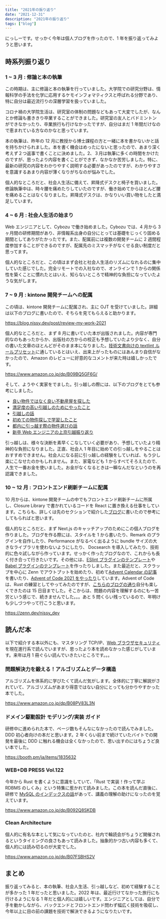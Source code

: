 ```yaml
---
title: "2021年の振り返り"
date: "2021-12-31"
description: "2021年の振り返り"
tags: ["blog"]
---
```


にっしーです。せっかく今年は個人ブログを作ったので、1 年を振り返ってみようと思います。

## 時系列振り返り

### 1 ~ 3 月 : 修論と本の執筆

この時期は、主に修論と本の執筆を行っていました。大学院での研究分野は、情報科学の手法を化学に応用するケモインフォマティクスと呼ばれる分野であり、特に自分は最近流行りの深層学習を扱っていました。

コロナ禍の大学院生活は、研究室の体制の問題などもあって大変でしたが、なんとか修論も書ききり卒業することができました。研究室の友人とバドミントンができなかったり、卒業旅行も行けなかったですが、自分はまだ 1 年間だけなので恵まれている方なのかなと思っています。

本の執筆は、昨年の 12 月に教授から博士課程の方と一緒に本を書かないかと話を持ちかけられました。本を書く機会はめったにないと思ったので、あまり深く考えず２つ返事で書くことに決めました。2、３月は執筆に多くの時間をかけたのですが、思ったより内容を書くことができず、なかなか苦労しました。特に、最新の研究の内容をわかりやすく説明する必要があったのですが、わかりやすさを意識するあまり内容が薄くなりがちなのが悩みでした。

個人的なところだと、社会人生活に備えて、昇降式デスクと椅子を買いました。修論執筆中は、時々腰を痛めたりしていたのですが、働き始めてからほとんど腰を痛めることはなくなりました。昇降式デスクは、かなりいい買い物をしたと満足しています。

### 4 ~ 6 月 : 社会人生活の始まり

Web エンジニアとして、Cybozu で働き始めました。Cybozu では、4 月から 3 ヶ月間の研修期間があり、非情報系出身の自分にとっては基礎をじっくり固める期間としてありがたかったです。また、配属前には複数の開発チームに 2 週間程度参加することができるのですが、配属先のミスマッチがなくせる良い制度だと思ってます。

個人的なところだと、この頃はまず会社と社会人生活のリズムになれるのに集中していた感じでした。完全リモートでの入社なので、オンラインで 1 からの関係性を築くことに慣れたとはいえ、知らないところで精神的な負担になっていたような気がします。

### 7 ~ 9 月 : kintone 開発チームへの配属

この頃は、kintone 開発チームに配属され、主に OJT を受けていました。詳細は以下のブログに書いたので、そちらを見てもらえると助かります。

https://blog.nissy.dev/post/review-my-work-2021

個人的なところだと、まず 8 月に書いていた本が出版されました。内容が専門的なのもあったからか、出版社の方からの校正も予想していたより少なく、自分の書いた文章のほとんどがそのまま本になりました。[技術文書向けの textlint ルールプリセット](https://github.com/textlint-ja/textlint-rule-preset-ja-technical-writing)に通しているとはいえ、出来上がったものにはあんまり自信がなかったので、Amazon のレビューに好意的なコメントが来た時は嬉しかったです。

https://www.amazon.co.jp/dp/B09BQ5GF6G/

そして、ようやく実家をでました。引っ越しの際には、以下のブログをとても参考にしました。

- [良い物件ではなく良い不動産屋を探した](https://blog.shibayu36.org/entry/2014/07/17/082617)
- [満足度の高い引越しのためにやったこと](https://ohbarye.hatenablog.jp/entry/2017/06/10/212130)
- [引越しの話](http://mtjune.hateblo.jp/entry/2017/12/08/000751)
- [初めての物件探しで学習したこと](https://fisto.hatenablog.com/entry/2016/02/15/230924)
- [都内に引っ越す際の物件選びの話](https://shopetan.hatenablog.com/entry/2018/12/26/214534)
- [新卒 Web エンジニアの上京引越振り返り](https://blog.p1ass.com/posts/moving-when-new-graduates/)

引っ越しは、様々な決断を素早くこなしていく必要があり、予想していたより精神的な負担になりました。正直、社会人 1 年目に始めての引っ越しをやることはおすすめできません。社会人になる前に引っ越しの経験をしていれば、もう少し楽にこなせたのかもしれません。また、家電なども 1 からすべてそろえたので、人生で一番お金を使いました。お金がなくなるときは一瞬なんだなというのを再認識できました。

### 10 ~ 12 月 : フロントエンド刷新チームに配属

10 月からは、kintone 開発チームの中でもフロントエンド刷新チームに所属し、Closure Library で書かれているコードを React に置き換える仕事をしています。こちらも、詳しくは先のセクションで紹介した[ブログ](https://blog.nissy.dev/post/review-my-work-2021)に書いたので参考にしてもらればと思います。

個人的なところだと、まず Next.js のキャッチアップのためにこの個人ブログを作りました。ブログを作る際には、スタイルを 1 から書いたり、Remark のプラグインを自作したり、Performance がなるべく出るように bundle サイズの大きなライブラリを使わないようにしたり、 Docsearch を導入してみたり、技術的に色々試しながら作っています。せっかく作ったブログなので、これからも長く付き合って行きたいです。その他には、[ESlint プラグインのテンプレート](https://github.com/nissy-dev/eslint-plugin-ts-template)や [Babel プラグインのテンプレート](https://github.com/nissy-dev/babel-plugin-ts-template)を作ったりしました。また最近だと、スクラップを中心に Zenn でアウトプットを始めたり、初めて[Advent Calendar の記事](https://zenn.dev/nissy_dev/articles/web-neural-network-api)を書いたり、[Advent of Code 2021 をやったり](https://github.com/nissy-dev/advent-of-code-2021)しています。Advent of Code は、Rust の練習としてやってみたのですが、[こちらのブログの通り](https://yosuke-furukawa.hatenablog.com/entry/2021/12/27/220312)自分も楽しくできたのは 15 日目までした。そこからは、問題の内容を理解するのにも一苦労という感じで、続きませんでした。。。あと 5 問くらい残っているので、年明けも少しづつやって行こうと思います。

https://zenn.dev/nissy_dev

## 読んだ本

以下で紹介する本以外にも、マスタリング TCP/IP、[Web ブラウザセキュリティ](https://www.amazon.co.jp/dp/4908686106)を現在進行系で読んでいますが、思ったより本を読めなかった感じがしています。来年は月 1 冊ぐらい読んでいきたいところです。。。

### 問題解決力を鍛える！アルゴリズムとデータ構造

アルゴリズムを体系的に学びたくて読んだ気がします。全体的に丁寧に解説がされていて、アルゴリズムがあまり得意ではない自分にとっても分かりやすかった本でした。

https://www.amazon.co.jp/dp/B08PV83L3N

### ドメイン駆動設計 モデリング/実装 ガイド

研修中に進められた本で、ページ数もそんなになかったので読んでみました。DDD 初心者向けの本だと思います。2 年くらい前まで続けていたバイトでの開発を最後に DDD に触れる機会は全くなかったので、思い出すのにはちょうど良い本でした。

https://booth.pm/ja/items/1835632

### WEB+DB PRESS Vol.122

今年から Rust を書くように意識をしていて、「Rust で実装！作って学ぶ RDBMS のしくみ」という特集に惹かれて読みました。この本を読んだ直後に、研修で [MySQL のインデックスの話](https://yoku0825.blogspot.com/2021/05/blog-post.html)があって、講義の理解の助けになったのを覚えています。

https://www.amazon.co.jp/dp/B092Q8SKDB

### Clean Architecture

個人的に有名な本として気になっていたのと、社内で輪読会がちょうど開催されるというタイミングの良さもあって読みました。抽象的かつ古い内容も多くて、個人的には読み切るのが大変でした。

https://www.amazon.co.jp/dp/B07FSBHS2V

## まとめ

振り返ってみると、本の執筆、社会人生活、引っ越しなど、初めて経験することが多かった 1 年だったと思いました。2022 年は、最近行けてなかった旅行にも行けるようになる 1 年だと個人的には嬉しいです。エンジニアとしては、自分で手を動かしながら、バックエンドとフロントエンド問わず幅広く技術を吸収し、今年以上に目の前の課題を技術で解決できるようになりたいです。
